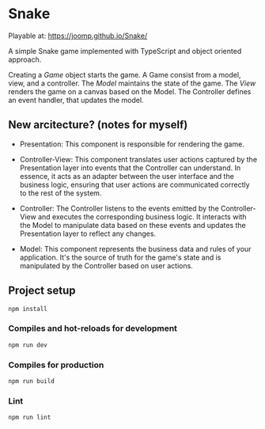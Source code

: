 # Snake

Playable at: https://joomp.github.io/Snake/

A simple Snake game implemented with TypeScript and object oriented approach.

Creating a _Game_ object starts the game. A Game consist from a model, view, and a controller. The _Model_ maintains the state of the game. The _View_ renders the game on a canvas based on the Model. The Controller defines an event handler, that updates the model.

## New arcitecture? (notes for myself)

- Presentation: This component is responsible for rendering the game.

- Controller-View: This component translates user actions captured by the Presentation layer into events that the Controller can understand. In essence, it acts as an adapter between the user interface and the business logic, ensuring that user actions are communicated correctly to the rest of the system.

- Controller: The Controller listens to the events emitted by the Controller-View and executes the corresponding business logic. It interacts with the Model to manipulate data based on these events and updates the Presentation layer to reflect any changes.

- Model: This component represents the business data and rules of your application. It's the source of truth for the game's state and is manipulated by the Controller based on user actions.

## Project setup

```
npm install
```

### Compiles and hot-reloads for development

```
npm run dev
```

### Compiles for production

```
npm run build
```

### Lint

```
npm run lint
```
